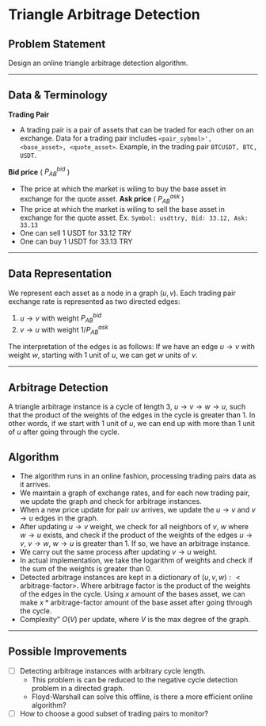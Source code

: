 
# Triangle Arbitrage Detection

## Problem Statement
Design an online triangle arbitrage detection algorithm.

---
## Data \& Terminology

**Trading Pair**
- A trading pair is a pair of assets that can be traded for each other on an exchange. 
Data for a trading pair includes `<pair_sybmol>', <base_asset>, <quote_asset>`. 
Example, in the trading pair `BTCUSDT, BTC, USDT`.

**Bid price** ( $P_{AB}^{bid}$ )
- The price at which the market is wiling to buy the base asset in exchange for the quote asset.
**Ask price** ( $P_{AB}^{ask}$ )
- The price at which the market is wiling to sell the base asset in exchange for the quote asset.
Ex. `Symbol: usdttry, Bid: 33.12, Ask: 33.13`
- One can sell 1 USDT for 33.12 TRY
- One can buy 1 USDT for 33.13 TRY
--- 
## Data Representation
We represent each asset as a node in a graph ($u,v$). 
Each trading pair exchange rate is represented as two directed edges:
1. $u \rightarrow v$ with weight $P_{AB}^{bid}$
2. $v \rightarrow u$ with weight $1/P_{AB}^{ask}$

The interpretation of the edges is as follows:
If we have an edge $u \rightarrow v$ with weight $w$, starting with 1 unit of $u$, we can get $w$ units of $v$.

--- 
## Arbitrage Detection
A triangle arbitrage instance is a cycle of length 3, $u \rightarrow v \rightarrow w \rightarrow u$, such that the product of the weights of the edges in the cycle is greater than 1.
In other words, if we start with 1 unit of $u$, we can end up with more than 1 unit of $u$ after going through the cycle.


## Algorithm
- The algorithm runs in an online fashion, processing trading pairs data as it arrives.
- We maintain a graph of exchange rates, and for each new trading pair, we update the graph and check for arbitrage instances.
- When a new price update for pair $uv$ arrives, we update the $u \rightarrow v$ and $v \rightarrow u$ edges in the graph.
- After updating $u \rightarrow v$ weight, we check for all neighbors of $v$, $w$ where $w \rightarrow u$ exists, and check if the product of the weights of the edges $u \rightarrow v$, $v \rightarrow w$, $w \rightarrow u$ is greater than 1. If so, we have an arbitrage instance.
- We carry out the same process after updating $v \rightarrow u$ weight.
- In actual implementation, we take the logarithm of weights and check if the sum of the weights is greater than 0.
- Detected arbitrage instances are kept in a dictionary of $(u,v,w) : < \text{arbitrage-factor}>$. Where arbitrage factor is the product of the weights of the edges in the cycle. Using $x$ amount of the bases asset, we can make $x * \text{arbitrage-factor}$ amount of the base asset after going through the cycle.
- Complexity" $O(V)$ per update, where $V$ is the max degree of the graph.

---

## Possible Improvements
- [ ] Detecting arbitrage instances with arbitrary cycle length. 
    - This problem is can be reduced to the negative cycle detection problem in a directed graph. 
    - Floyd-Warshall can solve this offline, is there a more efficient online algorithm?
- [ ] How to choose a good subset of trading pairs to monitor? 
